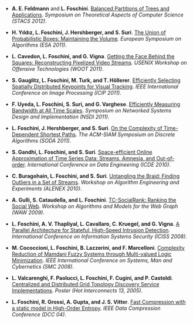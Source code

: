 * **A. E. Feldmann** and **L. Foschini**. [Balanced Partitions of Trees and Applications](papers/Balanced_Algorithmica.pdf). *Symposium on Theoretical Aspects of Computer Science (STACS 2012)*.

* **H. Yıldız, L. Foschini, J. Hershberger, and S. Suri**. [The Union of Probabilistic Boxes: Maintaining the Volume](papers/Union_ESA11.pdf). *European Symposium on Algorithms (ESA 2011)*.

* **L. Cavedon, L. Foschini, and G. Vigna**. [Getting the Face Behind the Squares: Reconstructing Pixelized Video Streams](papers/Getting_WOOT11.pdf). *USENIX Workshop on Offensive Technologies (WOOT 2011)*.

* **S. Gauglitz, L. Foschini, M. Turk, and T. Höllerer**. [Efficiently Selecting Spatially Distributed Keypoints for Visual Tracking](papers/Efficiently_ICIP11.pdf). *IEEE International Conference on Image Processing (ICIP 2011)*.

* **F. Uyeda, L. Foschini, S. Suri, and G. Varghese**. [Efficiently Measuring Bandwidth at All Time Scales](papers/Efficiently_NSDI11.pdf). *Symposium on Networked Systems Design and Implementation (NSDI 2011)*. 

* **L. Foschini, J. Hershberger, and S. Suri**. [On the Complexity of Time-Dependent Shortest Paths](papers/Complexity_SODA11.pdf). *The ACM-SIAM Symposium on Discrete Algorithms (SODA 2011)*.

* **S. Gandhi, L. Foschini, and S. Suri**. [Space-efficient Online Approximation of Time Series Data: Streams, Amnesia, and Out-of-order](papers/Space_ICDE10.pdf). *International Conference on Data Engineering (ICDE 2010)*.

* **C. Buragohain, L. Foschini, and S. Suri**. [Untangling the Braid: Finding Outliers in a Set of Streams](papers/Untangling_ALENEX10.pdf). *Workshop on Algorithm Engineering and Experiments (ALENEX 2010)*.

* **A. Gulli, S. Cataudella, and L. Foschini**. [TC-SocialRank: Ranking the Social Web](papers/TC_WAW09.pdf). *Workshop on Algorithms and Models for the Web Graph (WAW 2009)*.
* **L. Foschini, A. V. Thapliyal, L. Cavallaro, C. Kruegel, and G. Vigna**. [A Parallel Architecture for Stateful, High-Speed Intrusion Detection](papers/Parallel_ICISS08.pdf). *International Conference on Information Systems Security (ICISS 2008)*.

* **M. Cococcioni, L. Foschini, B. Lazzerini, and F. Marcelloni**. [Complexity Reduction of Mamdani Fuzzy Systems through Multi-valued Logic Minimization](papers/Complexity_SMC08.pdf). *IEEE International Conference on Systems, Man and Cybernetics (SMC 2008)*.

* **L. Valcarenghi, F. Paolucci, L. Foschini, F. Cugini, and P. Castoldi**. [Centralized and Distributed Grid Topology Discovery Service Implementations](papers/Topology_Communications.pdf). *Poster (Hot Interconnects 13, 2005)*.

* **L. Foschini, R. Grossi, A. Gupta, and J. S. Vitter**. [Fast Compression with a static model in High-Order Entropy](papers/Fast_DCC04.pdf). *IEEE Data Compression Conference (DCC 04)*.